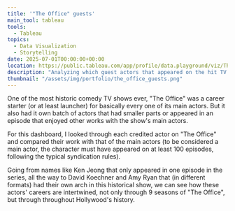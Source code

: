 ```yaml
---
title: '"The Office" guests'
main_tool: tableau
tools: 
  - Tableau
topics:
  - Data Visualization
  - Storytelling
date: 2025-07-01T00:00:00+00:00
location: https://public.tableau.com/app/profile/data.playground/viz/TheOffice-GuestsRelationshipwithMainActors/TheOfficeGuests
description: "Analyzing which guest actors that appeared on the hit TV Show 'The Office' shared other projects with the main actors"
thumbnail: "/assets/img/portfolio/the_office_guests.png"
---
```


One of the most historic comedy TV shows ever, "The Office" was a career starter (or at least launcher) for basically every one of its main actors. But it also had it own batch of actors that had smaller parts or appeared in an episode that enjoyed other works with the show's main actors.

For this dashboard, I looked through each credited actor on "The Office" and compared their work with that of the main actors (to be considered a main actor, the character must have appeared on at least 100 episodes, following the typical syndication rules).

Going from names like Ken Jeong that only appeared in one episode in the series, all the way to David Koechner and Amy Ryan that (in different formats) had their own arch in this historical show, we can see how these actors' careers are intertwined, not only through 9 seasons of "The Office", but through throughout Hollywood's history.
